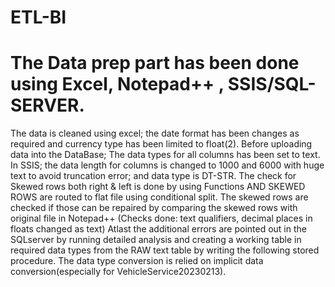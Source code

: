 # ETL-BI
# The Data prep part has been done using Excel, Notepad++ , SSIS/SQL-SERVER.

The data is cleaned using excel; the date format has been changes as required and currency type has been limited to float(2).
Before uploading data into the DataBase; The data types for all columns has been set to text.
In SSIS; the data length for columns is changed to 1000 and 6000 with huge text to avoid truncation error; and data type is DT-STR. The check for Skewed rows both right & left is done by using  Functions AND SKEWED ROWS are routed to flat file using conditional split.
The skewed rows are checked  if those can be repaired by comparing the skewed rows with original file in Notepad++ (Checks done: text qualifiers, decimal places in floats changed as text)
Atlast the additional errors are pointed out in the SQLserver by running detailed analysis and creating a working table in required data types from the RAW text table  by writing the following stored procedure. The data type conversion is relied on implicit data conversion(especially for VehicleService20230213).

